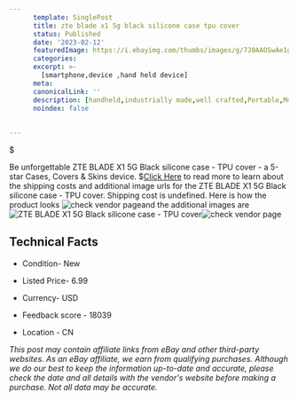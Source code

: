 ```yaml
---
      template: SinglePost
      title: zte blade x1 5g black silicone case tpu cover
      status: Published
      date: '2023-02-12'
      featuredImage: https://i.ebayimg.com/thumbs/images/g/7J0AAOSwAe1g4s6U/s-l225.jpg
      categories: 
      excerpt: >-
        [smartphone,device ,hand held device]
      meta:
      canonicalLink: ''
      description: [handheld,industrially made,well crafted,Portable,Mobile,Compact,Convenient,Lightweight,Maneuverable,Man-portable,Miniature,Carriable,Hand-held,Light,Holdable,Transportable,Mobile device,Pocket-sized,On-the-go,Wireless,Cordless,Compact size,Convenient size, smartphone,device ,hand held device]
      noindex: false
      
        
---
```

$

Be unforgettable ZTE BLADE X1 5G Black silicone case - TPU cover - a 5-star Cases, Covers & Skins device.
$[Click Here](https://www.ebay.com/itm/224522236645?hash=item34469172e5%3Ag%3A7J0AAOSwAe1g4s6U&mkevt=1&mkcid=1&mkrid=711-53200-19255-0&campid=%253CePNCampaignId%253E&customid=%253CreferenceId%253E&toolid=10049) to read more to learn about the shipping costs and additional image urls for the ZTE BLADE X1 5G Black silicone case - TPU cover. Shipping cost is undefined. Here is how the product looks ![check vendor page](https://i.ebayimg.com/thumbs/images/g/7J0AAOSwAe1g4s6U/s-l225.jpg)and the additional images are![ZTE BLADE X1 5G Black silicone case - TPU cover](https://i.ebayimg.com/images/g/7J0AAOSwAe1g4s6U/s-l1200.jpg)![check vendor page](https://origin-galleryplus.ebayimg.com/ws/web/224522236645_2_0_1/225x225.jpg,https://origin-galleryplus.ebayimg.com/ws/web/224522236645_3_0_1/225x225.jpg,https://origin-galleryplus.ebayimg.com/ws/web/224522236645_4_0_1/225x225.jpg,https://origin-galleryplus.ebayimg.com/ws/web/224522236645_5_0_1/225x225.jpg,https://origin-galleryplus.ebayimg.com/ws/web/224522236645_6_0_1/225x225.jpg)



 ## Technical Facts 



     
      

 - Condition- New 


      

 - Listed Price- 6.99 


      

 - Currency- USD 


      

 - Feedback score - 18039 


      

 - Location - CN 


      
      

 *_This post may contain affiliate links from eBay and other third-party websites. As an eBay affiliate, we earn from qualifying purchases. Although we do our best to keep the information up-to-date and accurate, please check the date and all details with the vendor's website before making a purchase. Not all data may be accurate._*






